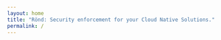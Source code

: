 ```yaml
---
layout: home
title: "Rönd: Security enforcement for your Cloud Native Solutions."
permalink: /
---
```

